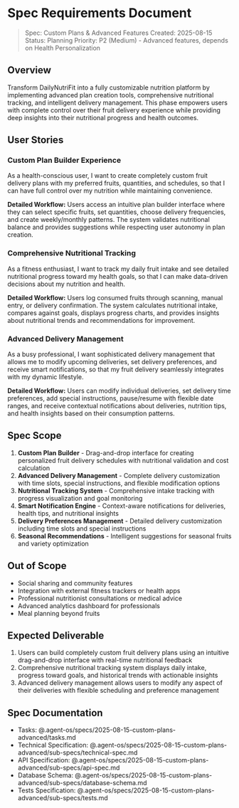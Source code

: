 # Spec Requirements Document

> Spec: Custom Plans & Advanced Features
> Created: 2025-08-15
> Status: Planning
> Priority: P2 (Medium) - Advanced features, depends on Health Personalization

## Overview

Transform DailyNutriFit into a fully customizable nutrition platform by implementing advanced plan creation tools, comprehensive nutritional tracking, and intelligent delivery management. This phase empowers users with complete control over their fruit delivery experience while providing deep insights into their nutritional progress and health outcomes.

## User Stories

### Custom Plan Builder Experience

As a health-conscious user, I want to create completely custom fruit delivery plans with my preferred fruits, quantities, and schedules, so that I can have full control over my nutrition while maintaining convenience.

**Detailed Workflow:** Users access an intuitive plan builder interface where they can select specific fruits, set quantities, choose delivery frequencies, and create weekly/monthly patterns. The system validates nutritional balance and provides suggestions while respecting user autonomy in plan creation.

### Comprehensive Nutritional Tracking

As a fitness enthusiast, I want to track my daily fruit intake and see detailed nutritional progress toward my health goals, so that I can make data-driven decisions about my nutrition and health.

**Detailed Workflow:** Users log consumed fruits through scanning, manual entry, or delivery confirmation. The system calculates nutritional intake, compares against goals, displays progress charts, and provides insights about nutritional trends and recommendations for improvement.

### Advanced Delivery Management

As a busy professional, I want sophisticated delivery management that allows me to modify upcoming deliveries, set delivery preferences, and receive smart notifications, so that my fruit delivery seamlessly integrates with my dynamic lifestyle.

**Detailed Workflow:** Users can modify individual deliveries, set delivery time preferences, add special instructions, pause/resume with flexible date ranges, and receive contextual notifications about deliveries, nutrition tips, and health insights based on their consumption patterns.

## Spec Scope

1. **Custom Plan Builder** - Drag-and-drop interface for creating personalized fruit delivery schedules with nutritional validation and cost calculation
2. **Advanced Delivery Management** - Complete delivery customization with time slots, special instructions, and flexible modification options
3. **Nutritional Tracking System** - Comprehensive intake tracking with progress visualization and goal monitoring
4. **Smart Notification Engine** - Context-aware notifications for deliveries, health tips, and nutritional insights
5. **Delivery Preferences Management** - Detailed delivery customization including time slots and special instructions
6. **Seasonal Recommendations** - Intelligent suggestions for seasonal fruits and variety optimization

## Out of Scope

- Social sharing and community features
- Integration with external fitness trackers or health apps
- Professional nutritionist consultations or medical advice
- Advanced analytics dashboard for professionals
- Meal planning beyond fruits

## Expected Deliverable

1. Users can build completely custom fruit delivery plans using an intuitive drag-and-drop interface with real-time nutritional feedback
2. Comprehensive nutritional tracking system displays daily intake, progress toward goals, and historical trends with actionable insights
3. Advanced delivery management allows users to modify any aspect of their deliveries with flexible scheduling and preference management

## Spec Documentation

- Tasks: @.agent-os/specs/2025-08-15-custom-plans-advanced/tasks.md
- Technical Specification: @.agent-os/specs/2025-08-15-custom-plans-advanced/sub-specs/technical-spec.md
- API Specification: @.agent-os/specs/2025-08-15-custom-plans-advanced/sub-specs/api-spec.md
- Database Schema: @.agent-os/specs/2025-08-15-custom-plans-advanced/sub-specs/database-schema.md
- Tests Specification: @.agent-os/specs/2025-08-15-custom-plans-advanced/sub-specs/tests.md